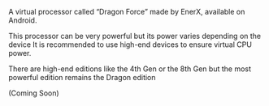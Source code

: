 A virtual processor called “Dragon Force” made by EnerX, available
on Android.

This processor can be very powerful but its power varies depending on the device
It is recommended to use high-end devices to ensure virtual CPU power.

There are high-end editions like the 4th Gen or the 8th Gen but the most powerful edition remains the Dragon edition

(Coming Soon)
